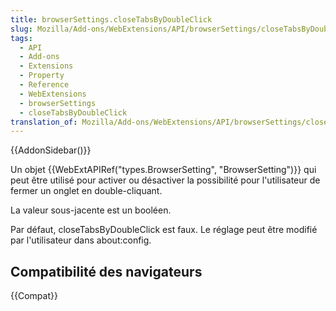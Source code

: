 ```yaml
---
title: browserSettings.closeTabsByDoubleClick
slug: Mozilla/Add-ons/WebExtensions/API/browserSettings/closeTabsByDoubleClick
tags:
  - API
  - Add-ons
  - Extensions
  - Property
  - Reference
  - WebExtensions
  - browserSettings
  - closeTabsByDoubleClick
translation_of: Mozilla/Add-ons/WebExtensions/API/browserSettings/closeTabsByDoubleClick
---
```


{{AddonSidebar()}}

Un objet {{WebExtAPIRef("types.BrowserSetting", "BrowserSetting")}} qui peut être utilisé pour activer ou désactiver la possibilité pour l'utilisateur de fermer un onglet en double-cliquant.

La valeur sous-jacente est un booléen.

Par défaut, closeTabsByDoubleClick est faux. Le réglage peut être modifié par l'utilisateur dans about:config.

## Compatibilité des navigateurs

{{Compat}}
